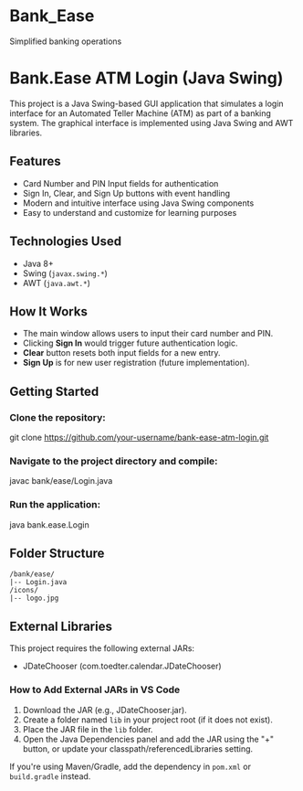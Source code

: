 # Bank_Ease

Simplified banking operations

# Bank.Ease ATM Login (Java Swing)

This project is a Java Swing-based GUI application that simulates a login interface for an Automated Teller Machine (ATM) as part of a banking system. The graphical interface is implemented using Java Swing and AWT libraries.

## Features

- Card Number and PIN Input fields for authentication
- Sign In, Clear, and Sign Up buttons with event handling
- Modern and intuitive interface using Java Swing components
- Easy to understand and customize for learning purposes

## Technologies Used

- Java 8+
- Swing (`javax.swing.*`)
- AWT (`java.awt.*`)

## How It Works

- The main window allows users to input their card number and PIN.
- Clicking **Sign In** would trigger future authentication logic.
- **Clear** button resets both input fields for a new entry.
- **Sign Up** is for new user registration (future implementation).

## Getting Started

### Clone the repository:

git clone https://github.com/your-username/bank-ease-atm-login.git

### Navigate to the project directory and compile:

javac bank/ease/Login.java

### Run the application:

java bank.ease.Login

## Folder Structure

```
/bank/ease/
|-- Login.java
/icons/
|-- logo.jpg
```

## External Libraries

This project requires the following external JARs:

- JDateChooser (com.toedter.calendar.JDateChooser)

### How to Add External JARs in VS Code

1. Download the JAR (e.g., JDateChooser.jar).
2. Create a folder named `lib` in your project root (if it does not exist).
3. Place the JAR file in the `lib` folder.
4. Open the Java Dependencies panel and add the JAR using the "+" button, or update your classpath/referencedLibraries setting.

If you're using Maven/Gradle, add the dependency in `pom.xml` or `build.gradle` instead.
